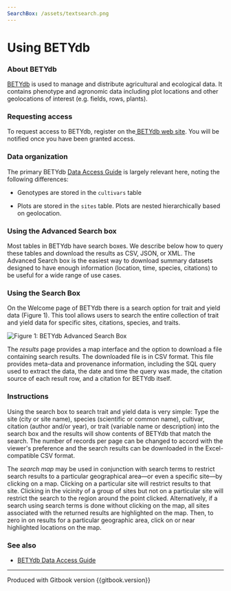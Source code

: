 ```yaml
---
SearchBox: /assets/textsearch.png
---
```


# Using BETYdb

### About BETYdb

[BETYdb]({{book.BETYdb_URL}}) is used to manage and distribute agricultural and ecological data. It contains phenotype and agronomic data including plot locations and other geolocations of interest \(e.g. fields, rows, plants\).

### Requesting access

To request access to BETYdb, register on the[ BETYdb web site]({{book.BETYdb_URL}}). You will be notified once you have been granted access.

### Data organization

The primary BETYdb [Data Access
Guide](https://pecan.gitbooks.io/betydb-data-access/content/) is
largely relevant here, noting the following differences:

* Genotypes are stored in the `cultivars` table

* Plots are stored in the `sites` table. Plots are nested hierarchically based on geolocation.




### Using the Advanced Search box

Most tables in BETYdb have search boxes. We describe below how
to query these tables and download the results as CSV, JSON, or XML. The
Advanced Search box is the easiest way to download summary datasets designed to
have enough information \(location, time, species, citations\) to be useful for a
wide range of use cases.

### Using the Search Box

On the Welcome page of BETYdb there is a search option for trait and yield data
(Figure 1). This tool allows users to search the entire collection of trait and
yield data for specific sites, citations, species, and traits.

![Figure 1: BETYdb Advanced Search Box]({{page.SearchBox}})

The _results_ page provides a map interface and the option to download a file
containing search results.  The downloaded file is in CSV format. This file
provides meta-data and provenance information, including the SQL query used to
extract the data, the date and time the query was made, the citation source of
each result row, and a citation for BETYdb itself.

### Instructions

Using the search box to search trait and yield data is very simple: Type the
site (city or site name), species (scientific or common name), cultivar,
citation (author and/or year), or trait (variable name or description) into the
search box and the results will show contents of BETYdb that match the
search. The number of records per page can be changed to accord with the
viewer's preference and the search results can be downloaded in the
Excel-compatible CSV format.

The _search map_ may be used in conjunction with search terms to restrict search
results to a particular geographical area&mdash;or even a specific site&mdash;by
clicking on a map.  Clicking on a particular site will restrict results to that
site.  Clicking in the vicinity of a group of sites but not on a particular site
will restrict the search to the region around the point clicked. Alternatively,
if a search using search terms is done without clicking on the map, all sites
associated with the returned results are highlighted on the map.  Then, to zero
in on results for a particular geographic area, click on or near highlighted
locations on the map.

### See also

* [BETYdb Data Access Guide](https://pecan.gitbooks.io/betydb-data-access/content/)

---
Produced with Gitbook version {{gitbook.version}}
